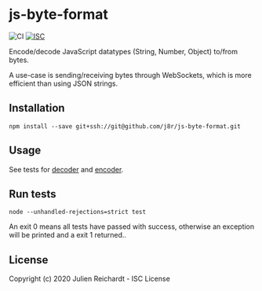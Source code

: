 # js-byte-format

![CI](https://github.com/j8r/js-byte-format/workflows/CI/badge.svg)
[![ISC](https://img.shields.io/badge/License-ISC-blue.svg?style=flat-square)](https://en.wikipedia.org/wiki/ISC_license)

Encode/decode JavaScript datatypes (String, Number, Object) to/from bytes.

A use-case is sending/receiving bytes through WebSockets, which is more efficient than using JSON strings.

## Installation

`npm install --save git+ssh://git@github.com/j8r/js-byte-format.git`

## Usage

See tests for [decoder](test/decoder_test.js) and [encoder](test/encoder_test.js).

## Run tests

`node --unhandled-rejections=strict test`

An exit 0 means all tests have passed with success, otherwise an exception will be printed and a exit 1 returned..

## License

Copyright (c) 2020 Julien Reichardt - ISC License

